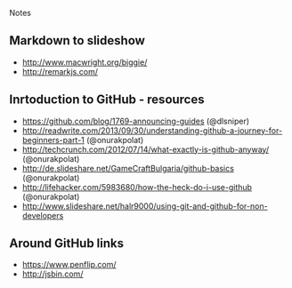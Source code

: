 Notes




## Markdown to slideshow

  * http://www.macwright.org/biggie/
  * http://remarkjs.com/


## Inrtoduction to GitHub - resources

  * https://github.com/blog/1769-announcing-guides (@dlsniper)
  * http://readwrite.com/2013/09/30/understanding-github-a-journey-for-beginners-part-1 (@onurakpolat)
  * http://techcrunch.com/2012/07/14/what-exactly-is-github-anyway/ (@onurakpolat)
  * http://de.slideshare.net/GameCraftBulgaria/github-basics (@onurakpolat)
  * http://lifehacker.com/5983680/how-the-heck-do-i-use-github (@onurakpolat)
  * http://www.slideshare.net/halr9000/using-git-and-github-for-non-developers
  
  
## Around GitHub links

  * https://www.penflip.com/
  * http://jsbin.com/


  
